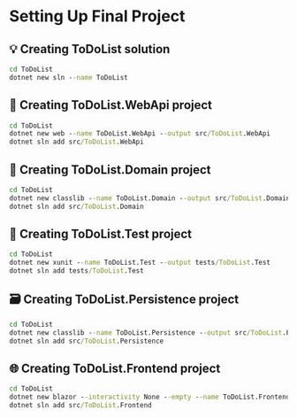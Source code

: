 # Setting Up Final Project

## 💡 Creating ToDoList solution

```cmd
cd ToDoList
dotnet new sln --name ToDoList
```

## 📡 Creating ToDoList.WebApi project

```cmd
cd ToDoList
dotnet new web --name ToDoList.WebApi --output src/ToDoList.WebApi
dotnet sln add src/ToDoList.WebApi
```

## 📘 Creating ToDoList.Domain project

```cmd
cd ToDoList
dotnet new classlib --name ToDoList.Domain --output src/ToDoList.Domain
dotnet sln add src/ToDoList.Domain
```

## 🧪 Creating ToDoList.Test project

```cmd
cd ToDoList
dotnet new xunit --name ToDoList.Test --output tests/ToDoList.Test
dotnet sln add tests/ToDoList.Test
```

## 🗃️ Creating ToDoList.Persistence project

```cmd
cd ToDoList
dotnet new classlib --name ToDoList.Persistence --output src/ToDoList.Persistence
dotnet sln add src/ToDoList.Persistence
```

## 🌐 Creating ToDoList.Frontend project

```cmd
cd ToDoList
dotnet new blazor --interactivity None --empty --name ToDoList.Frontend --output src/ToDoList.Frontend
dotnet sln add src/ToDoList.Frontend
```
